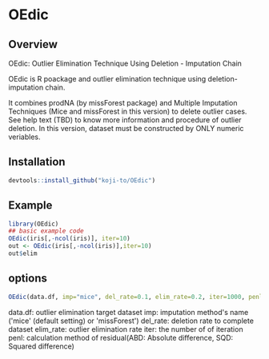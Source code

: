 
# OEdic

<!-- badges: start -->
<!-- badges: end -->
## Overview
OEdic: Outlier Elimination Technique Using Deletion - Imputation Chain

OEdic is R poackage and outlier elimination technique using deletion-imputation chain.

It combines prodNA (by missForest package) and Multiple Imputation Techniques (Mice and missForest in this version) to delete outlier cases. See help text (TBD) to know more information and procedure of outlier deletion.
In this version, dataset must be constructed by ONLY numeric veriables.

## Installation

``` r
devtools::install_github("koji-to/OEdic")
```

## Example

``` r
library(OEdic)
## basic example code
OEdic(iris[,-ncol(iris)], iter=10)
out <- OEdic(iris[,-ncol(iris)],iter=10)
out$elim
```

## options
``` r
OEdic(data.df, imp="mice", del_rate=0.1, elim_rate=0.2, iter=1000, penl="SQD")
```
data.df: outlier elimination target dataset
imp: imputation method's name ('mice' (default setting) or 'missForest')
del_rate: deletion rate to complete dataset
elim_rate: outlier elimination rate
iter: the number of of iteration
penl: calculation method of residual(ABD: Absolute difference, SQD: Squared difference)
```
